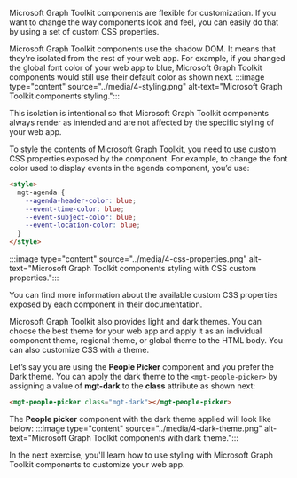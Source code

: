 Microsoft Graph Toolkit components are flexible for customization. If you want to change the way components look and feel, you can easily do that by using a set of custom CSS properties. 

Microsoft Graph Toolkit components use the shadow DOM. It means that they're isolated from the rest of your web app. For example, if you changed the global font color of your web app to blue, Microsoft Graph Toolkit components would still use their default color as shown next.
:::image type="content" source="../media/4-styling.png" alt-text="Microsoft Graph Toolkit components styling.":::

This isolation is intentional so that Microsoft Graph Toolkit components always render as intended and are not affected by the specific styling of your web app.

To style the contents of Microsoft Graph Toolkit, you need to use custom CSS properties exposed by the component. For example, to change the font color used to display events in the agenda component, you’d use:

```html
<style>
  mgt-agenda {
    --agenda-header-color: blue;
    --event-time-color: blue;
    --event-subject-color: blue;
    --event-location-color: blue;
  }
</style>

```
:::image type="content" source="../media/4-css-properties.png" alt-text="Microsoft Graph Toolkit components styling with CSS custom properties.":::

You can find more information about the available custom CSS properties exposed by each component in their documentation.

Microsoft Graph Toolkit also provides light and dark themes. You can choose the best theme for your web app and apply it as an individual component theme, regional theme, or global theme to the HTML body. You can also customize CSS with a theme. 

Let’s say you are using the **People Picker** component and you prefer the Dark theme. You can apply the dark theme to the `<mgt-people-picker>` by assigning a value of **mgt-dark** to the **class** attribute as shown next:

```html
<mgt-people-picker class="mgt-dark"></mgt-people-picker>
```

The **People picker** component with the dark theme applied will look like below:
:::image type="content" source="../media/4-dark-theme.png" alt-text="Microsoft Graph Toolkit components with dark theme.":::

In the next exercise, you'll learn how to use styling with Microsoft Graph Toolkit components to customize your web app.